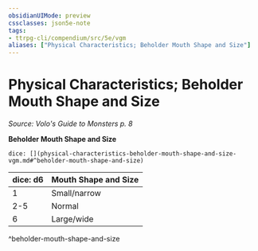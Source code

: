 ```yaml
---
obsidianUIMode: preview
cssclasses: json5e-note
tags:
- ttrpg-cli/compendium/src/5e/vgm
aliases: ["Physical Characteristics; Beholder Mouth Shape and Size"]
---
```

# Physical Characteristics; Beholder Mouth Shape and Size
*Source: Volo's Guide to Monsters p. 8* 

**Beholder Mouth Shape and Size**

`dice: [](physical-characteristics-beholder-mouth-shape-and-size-vgm.md#^beholder-mouth-shape-and-size)`

| dice: d6 | Mouth Shape and Size |
|----------|----------------------|
| 1 | Small/narrow |
| 2-5 | Normal |
| 6 | Large/wide |
^beholder-mouth-shape-and-size